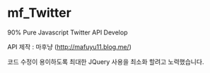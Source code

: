 mf_Twitter
==========

90% Pure Javascript Twitter API Develop

API 제작 : 마후냥 (http://mafuyu11.blog.me/)

코드 수정이 용이하도록 최대한 JQuery 사용을 최소화 할려고 노력했습니다. 
